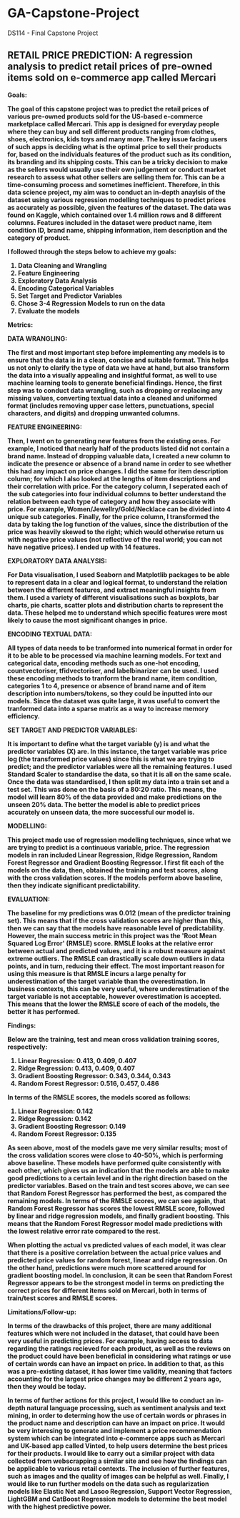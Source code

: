 # GA-Capstone-Project
DS114 - Final Capstone Project

## RETAIL PRICE PREDICTION: A regression analysis to predict retail prices of pre-owned items sold on e-commerce app called Mercari ##

<b> Goals:
  
  The goal of this capstone project was to predict the retail prices of various pre-owned products sold for the US-based e-commerce marketplace called Mercari. This app is designed for everyday people where they can buy and sell different products ranging from clothes, shoes, electronics, kids toys and many more. The key issue facing users of such apps is deciding what is the optimal price to sell their products for, based on the individuals features of the product such as its condition, its branding and its shipping costs. This can be a tricky decision to make as the sellers would usually use their own judgement or conduct market research to assess what other sellers are selling them for. This can be a time-consuming process and sometimes inefficient. Therefore, in this data science project, my aim was to conduct an in-depth anaylsis of the dataset using various regression modelling techniques to predict prices as accurately as possible, given the features of the dataset. The data was found on Kaggle, which contained over 1.4 million rows and 8 different columns. Features included in the dataset were product name, item condition ID, brand name, shipping information, item description and the category of product. 

I followed through the steps below to achieve my goals:
1. Data Cleaning and Wrangling
2. Feature Engineering
3. Exploratory Data Analysis
4. Encoding Categorical Variables
5. Set Target and Predictor Variables 
6. Chose 3-4 Regression Models to run on the data 
7. Evaluate the models 

<b> Metrics:
  
DATA WRANGLING:

 The first and most important step before implementing any models is to ensure that the data is in a clean, concise and suitable format. This helps us not only to clarify the type of data we have at hand, but also transform the data into a visually appealing and insightful format, as well to use machine learning tools to generate beneficial findings. Hence, the first step was to conduct data wrangling, such as dropping or replacing any missing values, converting textual data into a cleaned and uniformed format (includes removing upper case letters, punctuations, special characters, and digits) and dropping unwanted columns.  


FEATURE ENGINEERING:

 Then, I went on to generating new features from the existing ones. For example, I noticed that nearly half of the products listed did not contain a brand name. Instead of dropping valuable data, I created a new column to indicate the presence or absence of a brand name in order to see whether this had any impact on price changes. I did the same for item description column; for which I also looked at the lengths of item descriptions and their correlation with price. For the category column, I seperated each of the sub categories into four individual columns to better understand the relation between each type of category and how they associate with price. For example, Women/Jewellry/Gold/Necklace can be divided into 4 unique sub categories. Finally, for the price column, I transformed the data by taking the log function of the values, since the distribution of the price was heavily skewed to the right; which would otherwise return us with negative price values (not reflective of the real world; you can not have negative prices). I ended up with 14 features. 


EXPLORATORY DATA ANALYSIS:

 For Data visualisation, I used Seaborn and Matplotlib packages to be able to represent data in a clear and logical format, to understand the relation between the different features, and extract meaningful insights from them. I used a variety of different visualisations such as boxplots, bar charts, pie charts, scatter plots and distribution charts to represent the data. These helped me to understand which specific features were most likely to cause the most significant changes in price. 


ENCODING TEXTUAL DATA:

 All types of data needs to be tranformed into numerical format in order for it to be able to be processed via machine learning models. For text and categorical data, encoding methods such as one-hot encoding, countvectoriser, tfidvectoriser, and labelbinarizer can be used. I used these encoding methods to tranform the brand name, item condition, categories 1 to 4, presence or absence of brand name and of item description into numbers/tokens, so they could be inputted into our models. Since the dataset was quite large, it was useful to convert the tranformed data into a sparse matrix as a way to increase memory efficiency. 


SET TARGET AND PREDICTOR VARIABLES:

 It is important to define what the target variable (y) is and what the predictor variables (X) are. In this instance, the target variable was price log (the transformed price values) since this is what we are trying to predict; and the predictor variables were all the remaining features. I used Standard Scaler to standardise the data, so that it is all on the same scale. Once the data was standardised, I then split my data into a train set and a test set. This was done on the basis of a 80:20 ratio. This means, the model will learn 80% of the data provided and make predictions on the unseen 20% data. The better the model is able to predict prices accurately on unseen data, the more successful our model is. 


MODELLING:

 This project made use of regression modelling techniques, since what we are trying to predict is a continuous variable, price. The regression models in ran included Linear Regression, Ridge Regression, Random Forest Regressor and Gradient Boosting Regressor. I first fit each of the models on the data, then, obtained the training and test scores, along with the cross validation scores. If the models perform above baseline, then they indicate significant predictability. 


EVALUATION:

 The baseline for my predictions was 0.012 (mean of the predictor training set). This means that if the cross validation scores are higher than this, then we can say that the models have reasonable level of predictability. However, the main success metric in this project was the 'Root Mean Squared Log Error' (RMSLE) score. RMSLE looks at the relative error between actual and predicted values, and it is a robust measure against extreme outliers. The RMSLE can drastically scale down outliers in data points, and in turn, reducing their effect. The most important reason for using this measure is that RMSLE incurs a large penalty for underestimation of the target variable than the overestimation. In business contexts, this can be very useful, where underestimation of the target variable is not acceptable, however overestimation is accepted. This means that the lower the RMSLE score of each of the models, the better it has performed.    

<b> Findings:
  
  Below are the training, test and mean cross validation training scores, respectively:
 1. Linear Regression: 0.413, 0.409, 0.407
 2. Ridge Regression: 0.413, 0.409, 0.407
 3. Gradient Boosting Regressor: 0.343, 0.344, 0.343 
 4. Random Forest Regressor: 0.516, 0.457, 0.486
    
In terms of the RMSLE scores, the models scored as follows:
 1. Linear Regression: 0.142
 2. Ridge Regression: 0.142
 3. Gradient Boosting Regressor: 0.149 
 4. Random Forest Regressor: 0.135
    
As seen above, most of the models gave me very similar results; most of the cross validation scores were close to 40-50%, which is performing above baseline. These models have performed quite consistently with each other, which gives us an indication that the models are able to make good predictions to a certain level and in the right direction based on the predictor variables. Based on the train and test scores above, we can see that Random Forest Regressor has performed the best, as compared the remaining models. In terms of the RMSLE scores, we can see again, that Random Forest Regressor has scores the lowest RMSLE score, followed by linear and ridge regression models, and finally gradient boosting. This means that the Random Forest Regressor model made predictions with the lowest relative error rate compared to the rest. 
 
When plotting the actual vs predicted values of each model, it was clear that there is a positive correlation between the actual price values and predicted price values for random forest, linear and ridge regression. On the other hand, predictions were much more scattered around for gradient boosting model.  In conclusion, it can be seen that Random Forest Regressor appears to be the strongest model in terms on predicting the correct prices for different items sold on Mercari, both in terms of train/test scores and RMSLE scores. 

<b> Limitations/Follow-up:
  
  In terms of the drawbacks of this project, there are many additional features which were not included in the dataset, that could have been very useful in predicting prices. For example, having access to data regarding the ratings recieved for each product, as well as the reviews on the product could have been beneficial in considering what ratings or use of certain words can have an impact on price. In addition to that, as this was a pre-existing dataset, it has lower time validity, meaning that factors accounting for the largest price changes may be different 2 years ago, then they would be today. 

In terms of further actions for this project, I would like to conduct an in-depth natural language processing, such as sentiment analysis and text mining, in order to determing how the use of certain words or phrases in the product name and description can have an impact on price. It would be very interesing to generate and implement a price recommendation system which can be integrated into e-commerce apps such as Mercari and UK-based app called Vinted, to help users determine the best prices for their products. I would like to carry out a similar project with data collected from webscrapping a similar site and see how the findings can be applicable to various retail contexts. The inclusion of further features, such as images and the quality of images can be helpful as well.  Finally, I would like to run further models on the data such as regularization models like Elastic Net and Lasoo Regression, Support Vector Regression, LightGBM and CatBoost Regression models to determine the best model with the highest predictive power.  




